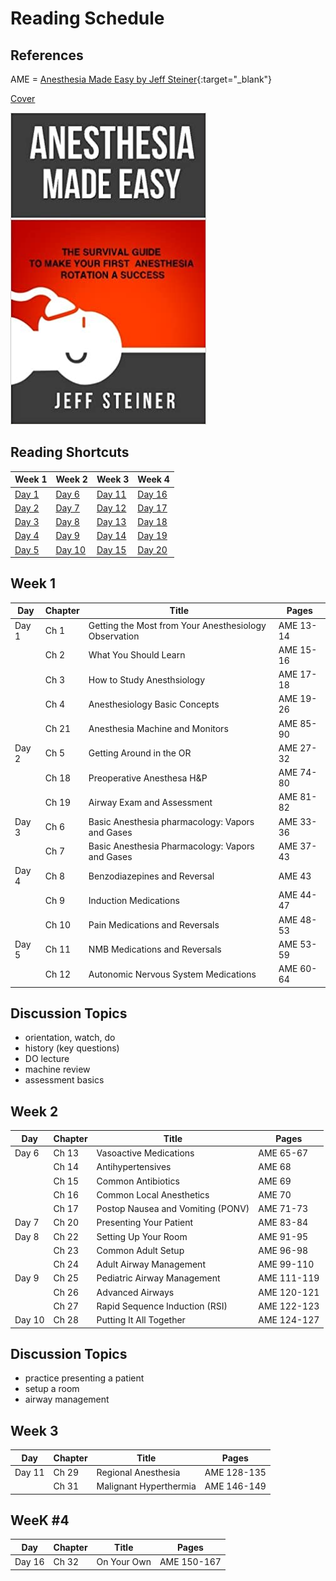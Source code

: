 # Reading Schedule

## References

AME = [Anesthesia Made Easy by Jeff Steiner](https://www.amazon.com/Anesthesia-Made-Easy-Survival-Rotation/dp/0989840131){:target="_blank"}

[Cover](./../_images/ame.jpg)

[<img src="/_images/ame.png">](http://anesthesia.dev/)

## Reading Shortcuts

| Week 1 | Week 2 | Week 3 | Week 4 |
| - | - | - | - |
| [Day 1](#1) | [Day 6](#6) | [Day 11](#11) | [Day 16](#16) |
| [Day 2](#2) | [Day 7](#7) | [Day 12](#12) | [Day 17](#17) |
| [Day 3](#3) | [Day 8](#8) | [Day 13](#13) | [Day 18](#18) |
| [Day 4](#4) | [Day 9](#9) | [Day 14](#14) | [Day 19](#19) |
| [Day 5](#5) | [Day 10](#10) | [Day 15](#15) | [Day 20](#20) | 

## Week 1

| Day | Chapter | Title | Pages |
| - | - | - | - |
| <a name="1">Day 1</a>| Ch 1 | Getting the Most from Your Anesthesiology Observation | AME 13-14 |
|  | Ch 2 | What You Should Learn | AME 15-16|
|  | Ch 3 | How to Study Anesthsiology | AME 17-18 |
|  | Ch 4 | Anesthesiology Basic Concepts | AME 19-26 |
|  | Ch 21 | Anesthesia Machine and Monitors | AME 85-90 |
| <a name="2">Day 2</a>| Ch 5 | Getting Around in the OR | AME 27-32 |
|  | Ch 18 | Preoperative Anesthesa H&P | AME 74-80 |
|  | Ch 19 | Airway Exam and Assessment | AME 81-82 |
| <a name="3">Day 3</a>| Ch 6 | Basic Anesthesia pharmacology: Vapors and Gases | AME 33-36|
| | Ch 7 | Basic Anesthesia Pharmacology: Vapors and Gases | AME 37-43 |
| <a name="4">Day 4</a>| Ch 8 | Benzodiazepines and Reversal | AME 43 |
| | Ch 9 | Induction Medications | AME 44-47 |
| | Ch 10 | Pain Medications and Reversals | AME 48-53|
| <a name="5">Day 5</a>| Ch 11 | NMB Medications and Reversals | AME 53-59 |
| | Ch 12 | Autonomic Nervous System Medications | AME 60-64 |


## Discussion Topics

- orientation, watch, do
- history (key questions)
- DO lecture
- machine review
- assessment basics

## Week 2

| Day | Chapter | Title | Pages |
| - | - | - | - |
| <a name="6">Day 6</a>| Ch 13 | Vasoactive Medications | AME 65-67 |
| | Ch 14 | Antihypertensives | AME 68 |
| | Ch 15 | Common Antibiotics | AME 69 |
| | Ch 16 | Common Local Anesthetics  | AME 70 |
| | Ch 17 | Postop Nausea and Vomiting (PONV) | AME 71-73 |
| <a name="7">Day 7</a>| Ch 20 | Presenting Your Patient | AME 83-84 |
| <a name="8">Day 8</a>| Ch 22 | Setting Up Your Room | AME 91-95 |
| | Ch 23 | Common Adult Setup | AME 96-98 |
| | Ch 24 | Adult Airway Management | AME 99-110 |
| <a name="9">Day 9</a>| Ch 25 | Pediatric Airway Management | AME 111-119 |
| | Ch 26 | Advanced Airways | AME 120-121 |
| | Ch 27 | Rapid Sequence Induction (RSI) | AME 122-123 |
| <a name="10">Day 10</a>| Ch 28 | Putting It All Together | AME 124-127 |

## Discussion Topics
 
- practice presenting a patient
- setup a room
- airway management

## Week 3

| Day | Chapter | Title | Pages |
| - | - | - | - |
| <a name="11">Day 11</a>|  Ch 29 | Regional Anesthesia | AME 128-135 |
| | Ch 31 | Malignant Hyperthermia | AME 146-149 |

## WeeK #4

| Day | Chapter | Title | Pages |
| - | - | - | - |
| <a name="16">Day 16</a>| Ch 32 | On Your Own | AME 150-167 |